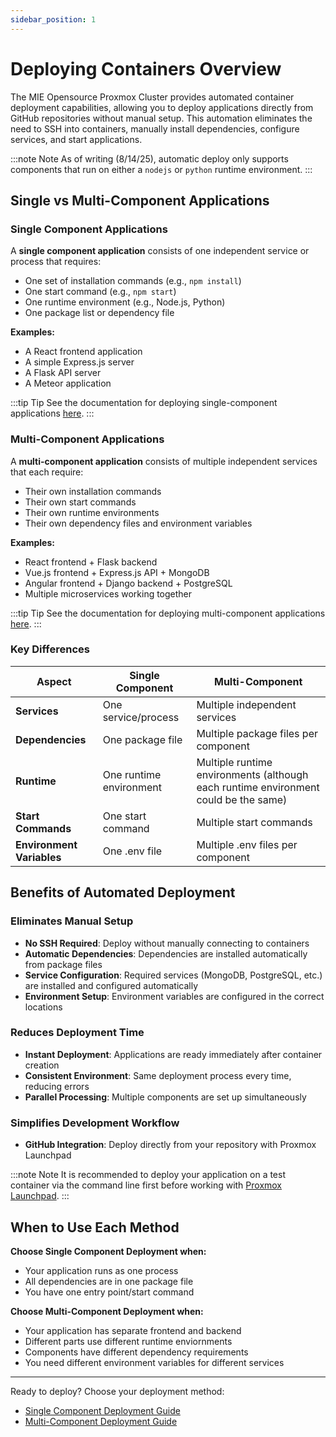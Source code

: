 ```yaml
---
sidebar_position: 1
---
```


# Deploying Containers Overview

The MIE Opensource Proxmox Cluster provides automated container deployment capabilities, allowing you to deploy applications directly from GitHub repositories without manual setup. This automation eliminates the need to SSH into containers, manually install dependencies, configure services, and start applications.

:::note Note
As of writing (8/14/25), automatic deploy only supports components that run on either a `nodejs` or `python` runtime environment.
:::

## Single vs Multi-Component Applications

### Single Component Applications

A **single component application** consists of one independent service or process that requires:
- One set of installation commands (e.g., `npm install`)
- One start command (e.g., `npm start`)
- One runtime environment (e.g., Node.js, Python)
- One package list or dependency file

**Examples:**
- A React frontend application
- A simple Express.js server
- A Flask API server
- A Meteor application

:::tip Tip
See the documentation for deploying single-component applications [here](/docs/creating-containers/advanced-containers/single-component).
:::

### Multi-Component Applications

A **multi-component application** consists of multiple independent services that each require:
- Their own installation commands
- Their own start commands
- Their own runtime environments
- Their own dependency files and environment variables

**Examples:**
- React frontend + Flask backend
- Vue.js frontend + Express.js API + MongoDB
- Angular frontend + Django backend + PostgreSQL
- Multiple microservices working together

:::tip Tip
See the documentation for deploying multi-component applications [here](/docs/creating-containers/advanced-containers/multi-component).
:::

### Key Differences

| Aspect | Single Component | Multi-Component |
|--------|------------------|-----------------|
| **Services** | One service/process | Multiple independent services |
| **Dependencies** | One package file | Multiple package files per component |
| **Runtime** | One runtime environment | Multiple runtime environments (although each runtime environment could be the same) |
| **Start Commands** | One start command | Multiple start commands |
| **Environment Variables** | One .env file | Multiple .env files per component |

## Benefits of Automated Deployment

### Eliminates Manual Setup
- **No SSH Required**: Deploy without manually connecting to containers
- **Automatic Dependencies**: Dependencies are installed automatically from package files
- **Service Configuration**: Required services (MongoDB, PostgreSQL, etc.) are installed and configured automatically
- **Environment Setup**: Environment variables are configured in the correct locations

### Reduces Deployment Time
- **Instant Deployment**: Applications are ready immediately after container creation
- **Consistent Environment**: Same deployment process every time, reducing errors
- **Parallel Processing**: Multiple components are set up simultaneously

### Simplifies Development Workflow
- **GitHub Integration**: Deploy directly from your repository with Proxmox Launchpad

:::note Note
It is recommended to deploy your application on a test container via the command line first before working with [Proxmox Launchpad](/).
:::


## When to Use Each Method

**Choose Single Component Deployment when:**
- Your application runs as one process
- All dependencies are in one package file
- You have one entry point/start command

**Choose Multi-Component Deployment when:**
- Your application has separate frontend and backend
- Different parts use different runtime enviornments
- Components have different dependency requirements
- You need different environment variables for different services

---

Ready to deploy? Choose your deployment method:
- [Single Component Deployment Guide](/docs/creating-containers/advanced-containers/single-component)
- [Multi-Component Deployment Guide](/docs/creating-containers/advanced-containers/multi-component)

